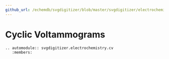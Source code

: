```yaml
---
github_url: /echemdb/svgdigitizer/blob/master/svgdigitizer/electrochemistry/cv.py
---
```


Cyclic Voltammograms
====================

```{eval-rst}
.. automodule:: svgdigitizer.electrochemistry.cv
   :members:
```
